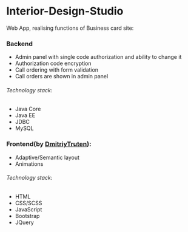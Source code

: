 # Interior-Design-Studio 
Web App, realising functions of Business card site:

### Backend 
- Admin panel with single code authorization and ability to change it
- Authorization code encryption
- Call ordering with form validation
- Call orders are shown in admin panel

###### Technology stack:
- Java Core
- Java EE
- JDBC
- MySQL

### Frontend(by [DmitriyTruten](https://github.com/DmitriyTruten)):
- Adaptive/Semantic layout
- Animations

###### Technology stack:
- HTML
- CSS/SCSS
- JavaScript
- Bootstrap
- JQuery
